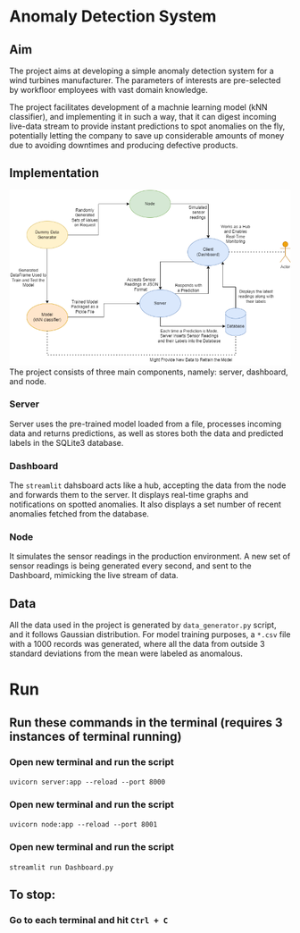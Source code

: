 # Anomaly Detection System

## Aim
The project aims at developing a simple anomaly detection system for a wind turbines manufacturer.
The parameters of interests are pre-selected by workfloor employees with vast domain knowledge.

The project facilitates development of a machnie learning model (kNN classifier), and implementing it in such a way, 
that it can digest incoming live-data stream to provide instant predictions to spot anomalies on the fly, potentially 
letting the company to save up considerable amounts of money due to avoiding downtimes and producing defective products.

## Implementation
![System schema](model_to_production_v2.png "System Schema")
The project consists of three main components, namely: server, dashboard, and node.
### Server
Server uses the pre-trained model loaded from a file, processes incoming data and returns predictions, as well as stores 
both the data and predicted labels in the SQLite3 database.
### Dashboard
The `streamlit` dahsboard acts like a hub, accepting the data from the node and forwards them to the server.
It displays real-time graphs and notifications on spotted anomalies. It also displays a set number of recent anomalies 
fetched from the database.
### Node
It simulates the sensor readings in the production environment. A new set of sensor readings is being generated every second, 
and sent to the Dashboard, mimicking the live stream of data.

## Data 
All the data used in the project is generated by `data_generator.py` script, and it follows Gaussian distribution. 
For model training purposes, a `*.csv` file with a 1000 records was generated, where all the data from outside 3 standard deviations
from the mean were labeled as anomalous. 

# Run

## Run these commands in the terminal (requires 3 instances of terminal running)

### Open new terminal and run the script
`uvicorn server:app --reload --port 8000`

### Open new terminal and run the script
`uvicorn node:app --reload --port 8001`

### Open new terminal and run the script
`streamlit run Dashboard.py`

## To stop:
### Go to each terminal and hit `Ctrl + C`

